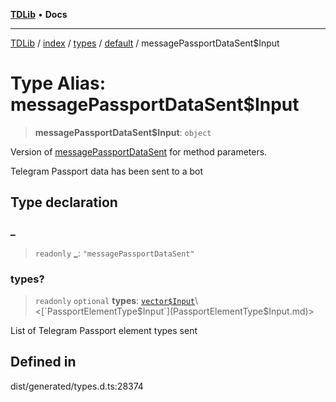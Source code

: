 [**TDLib**](../../../../../../README.md) • **Docs**

***

[TDLib](../../../../../../modules.md) / [index](../../../../../README.md) / [types](../../../README.md) / [default](../README.md) / messagePassportDataSent$Input

# Type Alias: messagePassportDataSent$Input

> **messagePassportDataSent$Input**: `object`

Version of [messagePassportDataSent](messagePassportDataSent.md) for method parameters.

Telegram Passport data has been sent to a bot

## Type declaration

### \_

> `readonly` **\_**: `"messagePassportDataSent"`

### types?

> `readonly` `optional` **types**: [`vector$Input`](vector$Input.md)\<[`PassportElementType$Input`](PassportElementType$Input.md)\>

List of Telegram Passport element types sent

## Defined in

dist/generated/types.d.ts:28374
